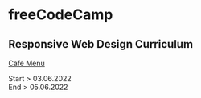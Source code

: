 # freeCodeCamp

## Responsive Web Design Curriculum

[Cafe Menu](https://www.freecodecamp.org/learn/2022/responsive-web-design/learn-basic-css-by-building-a-cafe-menu)

<p>Start > 03.06.2022<br>
End > 05.06.2022</p>
